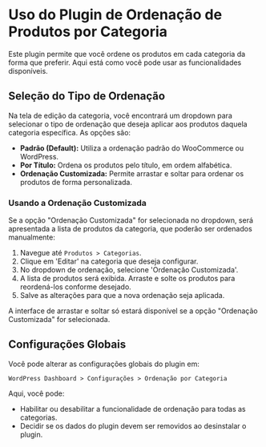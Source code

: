 # Uso do Plugin de Ordenação de Produtos por Categoria

Este plugin permite que você ordene os produtos em cada categoria da forma que preferir. Aqui está como você pode usar as funcionalidades disponíveis.

## Seleção do Tipo de Ordenação

Na tela de edição da categoria, você encontrará um dropdown para selecionar o tipo de ordenação que deseja aplicar aos produtos daquela categoria específica. As opções são:

- **Padrão (Default):** Utiliza a ordenação padrão do WooCommerce ou WordPress.
- **Por Título:** Ordena os produtos pelo título, em ordem alfabética.
- **Ordenação Customizada:** Permite arrastar e soltar para ordenar os produtos de forma personalizada.

### Usando a Ordenação Customizada

Se a opção "Ordenação Customizada" for selecionada no dropdown, será apresentada a lista de produtos da categoria, que poderão ser ordenados manualmente:

1. Navegue até `Produtos > Categorias`.
2. Clique em 'Editar' na categoria que deseja configurar.
3. No dropdown de ordenação, selecione 'Ordenação Customizada'.
4. A lista de produtos será exibida. Arraste e solte os produtos para reordená-los conforme desejado.
5. Salve as alterações para que a nova ordenação seja aplicada.

A interface de arrastar e soltar só estará disponível se a opção "Ordenação Customizada" for selecionada.

## Configurações Globais

Você pode alterar as configurações globais do plugin em:

`WordPress Dashboard > Configurações > Ordenação por Categoria`

Aqui, você pode:

- Habilitar ou desabilitar a funcionalidade de ordenação para todas as categorias.
- Decidir se os dados do plugin devem ser removidos ao desinstalar o plugin.
